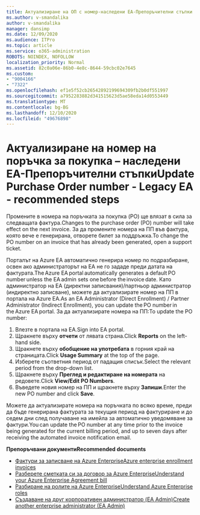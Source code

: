 ```yaml
---
title: Актуализиране на ОП с номер-наследени EA-Препоръчителни стъпки
ms.author: v-smandalika
author: v-smandalika
manager: dansimp
ms.date: 12/09/2020
ms.audience: ITPro
ms.topic: article
ms.service: o365-administration
ROBOTS: NOINDEX, NOFOLLOW
localization_priority: Normal
ms.assetid: 82c0a06e-86b0-4e8c-8644-59cbc02e7645
ms.custom:
- "9004166"
- "7322"
ms.openlocfilehash: ef1e5f52cb26542892199694309fb2b0df551997
ms.sourcegitcommit: a7952283882d341515623d5ae58eda14d0553449
ms.translationtype: MT
ms.contentlocale: bg-BG
ms.lasthandoff: 12/10/2020
ms.locfileid: "49676898"
---
```

# <a name="update-purchase-order-number---legacy-ea---recommended-steps"></a><span data-ttu-id="61295-102">Актуализиране на номер на поръчка за покупка – наследени EA-Препоръчителни стъпки</span><span class="sxs-lookup"><span data-stu-id="61295-102">Update Purchase Order number - Legacy EA - recommended steps</span></span>

<span data-ttu-id="61295-103">Промените в номера на поръчката за покупка (PO) ще влязат в сила за следващата фактура.</span><span class="sxs-lookup"><span data-stu-id="61295-103">Changes to the purchase order (PO) number will take effect on the next invoice.</span></span> <span data-ttu-id="61295-104">За да промените номера на ПП във фактура, която вече е генерирана, отворете билет за поддръжка.</span><span class="sxs-lookup"><span data-stu-id="61295-104">To change the PO number on an invoice that has already been generated, open a support ticket.</span></span> 

<span data-ttu-id="61295-105">Порталът на Azure EA автоматично генерира номер по подразбиране, освен ако администраторът на EA не го зададе преди датата на фактурата.</span><span class="sxs-lookup"><span data-stu-id="61295-105">The Azure EA portal automatically generates a default PO number unless the EA admin sets one before the invoice date.</span></span> <span data-ttu-id="61295-106">Като администратор на EA (директни записвания)/партньор администратор (индиректно записване), можете да актуализирате номер на ПП в портала на Azure EA.</span><span class="sxs-lookup"><span data-stu-id="61295-106">As an EA Administrator (Direct Enrollment) / Partner Administrator (Indirect Enrollment), you can update the PO number in the Azure EA portal.</span></span> <span data-ttu-id="61295-107">За да актуализирате номера на ПП:</span><span class="sxs-lookup"><span data-stu-id="61295-107">To update the PO number:</span></span>

1. <span data-ttu-id="61295-108">Влезте в портала на EA.</span><span class="sxs-lookup"><span data-stu-id="61295-108">Sign into EA portal.</span></span>
2. <span data-ttu-id="61295-109">Щракнете върху **отчети** от лявата страна.</span><span class="sxs-lookup"><span data-stu-id="61295-109">Click **Reports** on the left-hand side.</span></span>
3. <span data-ttu-id="61295-110">Щракнете върху **обобщение на употребата** в горния край на страницата.</span><span class="sxs-lookup"><span data-stu-id="61295-110">Click **Usage Summary** at the top of the page.</span></span>
4. <span data-ttu-id="61295-111">Изберете съответния период от падащия списък.</span><span class="sxs-lookup"><span data-stu-id="61295-111">Select the relevant period from the drop-down list.</span></span>
5. <span data-ttu-id="61295-112">Щракнете върху **Преглед и редактиране на номерата** на редовете.</span><span class="sxs-lookup"><span data-stu-id="61295-112">Click **View/Edit PO Numbers**.</span></span>
6. <span data-ttu-id="61295-113">Въведете новия номер на ПП и щракнете върху **Запиши**.</span><span class="sxs-lookup"><span data-stu-id="61295-113">Enter the new PO number and click **Save**.</span></span>

<span data-ttu-id="61295-114">Можете да актуализирате номера на поръчката по всяко време, преди да бъде генерирана фактурата за текущия период на фактуриране и до седем дни след получаване на имейла за автоматично уведомяване за фактури.</span><span class="sxs-lookup"><span data-stu-id="61295-114">You can update the PO number at any time prior to the invoice being generated for the current billing period, and up to seven days after receiving the automated invoice notification email.</span></span> 

<span data-ttu-id="61295-115">**Препоръчвани документи**</span><span class="sxs-lookup"><span data-stu-id="61295-115">**Recommended documents**</span></span>

- [<span data-ttu-id="61295-116">Фактури за записване на Azure Enterprise</span><span class="sxs-lookup"><span data-stu-id="61295-116">Azure enterprise enrollment invoices</span></span>](https://docs.microsoft.com/azure/cost-management-billing/manage/ea-portal-enrollment-invoices) 
- [<span data-ttu-id="61295-117">Разберете сметката си за договор за Azure Enterprise</span><span class="sxs-lookup"><span data-stu-id="61295-117">Understand your Azure Enterprise Agreement bill</span></span>](https://docs.microsoft.com/azure/cost-management-billing/understand/review-enterprise-agreement-bill)  
- [<span data-ttu-id="61295-118">Разбиране на ролите на Azure Enterprise</span><span class="sxs-lookup"><span data-stu-id="61295-118">Understand Azure Enterprise roles</span></span>](https://docs.microsoft.com/azure/cost-management-billing/manage/understand-ea-roles#add-a-new-enterprise-administrator) 
- [<span data-ttu-id="61295-119">Създаване на друг корпоративен администратор (EA Admin)</span><span class="sxs-lookup"><span data-stu-id="61295-119">Create another enterprise administrator (EA Admin)</span></span>](https://docs.microsoft.com/azure/cost-management-billing/manage/ea-portal-administration#create-another-enterprise-administrator)
